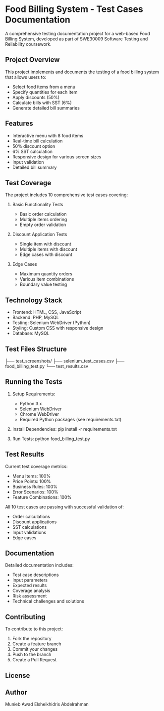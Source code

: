 # Food Billing System - Test Cases Documentation

A comprehensive testing documentation project for a web-based Food Billing System, developed as part of SWE30009 Software Testing and Reliability coursework.

## Project Overview

This project implements and documents the testing of a food billing system that allows users to:
- Select food items from a menu
- Specify quantities for each item
- Apply discounts (50%)
- Calculate bills with SST (6%)
- Generate detailed bill summaries

## Features

- Interactive menu with 8 food items
- Real-time bill calculation
- 50% discount option
- 6% SST calculation
- Responsive design for various screen sizes
- Input validation
- Detailed bill summary

## Test Coverage

The project includes 10 comprehensive test cases covering:

1. Basic Functionality Tests
   - Basic order calculation
   - Multiple items ordering
   - Empty order validation

2. Discount Application Tests
   - Single item with discount
   - Multiple items with discount
   - Edge cases with discount

3. Edge Cases
   - Maximum quantity orders
   - Various item combinations
   - Boundary value testing

## Technology Stack

- Frontend: HTML, CSS, JavaScript
- Backend: PHP, MySQL
- Testing: Selenium WebDriver (Python)
- Styling: Custom CSS with responsive design
- Database: MySQL

## Test Files Structure

├── test_screenshots/
├── selenium_test_cases.csv
├── food_billing_test.py
└── test_results.csv

## Running the Tests

1. Setup Requirements:
   - Python 3.x
   - Selenium WebDriver
   - Chrome WebDriver
   - Required Python packages (see requirements.txt)

2. Install Dependencies:
pip install -r requirements.txt

3. Run Tests:
python food_billing_test.py

## Test Results

Current test coverage metrics:
- Menu Items: 100%
- Price Points: 100%
- Business Rules: 100%
- Error Scenarios: 100%
- Feature Combinations: 100%

All 10 test cases are passing with successful validation of:
- Order calculations
- Discount applications
- SST calculations
- Input validations
- Edge cases

## Documentation

Detailed documentation includes:
- Test case descriptions
- Input parameters
- Expected results
- Coverage analysis
- Risk assessment
- Technical challenges and solutions

## Contributing

To contribute to this project:
1. Fork the repository
2. Create a feature branch
3. Commit your changes
4. Push to the branch
5. Create a Pull Request

## License


## Author

Munieb Awad Elsheikhidris Abdelrahman

